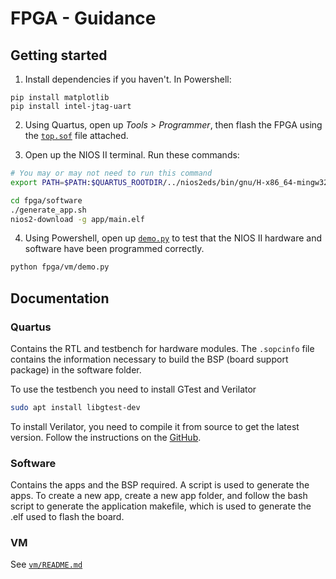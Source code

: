 # FPGA - Guidance

## Getting started

1. Install dependencies if you haven't. In Powershell:

```
pip install matplotlib
pip install intel-jtag-uart
```

2. Using Quartus, open up *Tools > Programmer*, then flash the FPGA using the
[`top.sof`](quartus/top.sof) file attached.

3. Open up the NIOS II terminal. Run these commands:

```bash
# You may or may not need to run this command
export PATH=$PATH:$QUARTUS_ROOTDIR/../nios2eds/bin/gnu/H-x86_64-mingw32/bin/

cd fpga/software
./generate_app.sh
nios2-download -g app/main.elf
```

4. Using Powershell, open up [`demo.py`](vm/demo.py) to test that the NIOS II
hardware and software have been programmed correctly.

```bash
python fpga/vm/demo.py
```

## Documentation

### Quartus

Contains the RTL and testbench for hardware modules. The `.sopcinfo` file 
contains the information necessary to build the BSP (board support package) in
the software folder.

To use the testbench you need to install GTest and Verilator

```bash
sudo apt install libgtest-dev
```

To install Verilator, you need to compile it from source to get the latest 
version. Follow the instructions on the [GitHub](https://github.com/verilator).

### Software

Contains the apps and the BSP required. A script is used to generate the apps.
To create a new app, create a new app folder, and follow the bash script to 
generate the application makefile, which is used to generate the .elf used to
flash the board.

### VM

See [`vm/README.md`](vm/README.md)